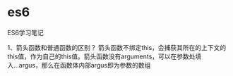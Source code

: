 # es6
ES6学习笔记

1、箭头函数和普通函数的区别？
箭头函数不绑定this，会捕获其所在的上下文的this值，作为自己的this值。箭头函数没有arguments，可以在参数处填入...argus，那么在函数体内部argus即为参数的数组
